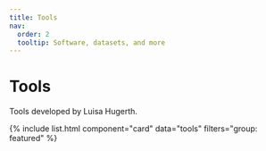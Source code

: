 ```yaml
---
title: Tools
nav:
  order: 2
  tooltip: Software, datasets, and more
---
```


# <i class="fas fa-tools"></i>Tools

Tools developed by Luisa Hugerth.

<!-- {% include search-info.html %} -->

<!-- {% include section.html %} -->

{% include list.html component="card" data="tools" filters="group: featured" %}

<!-- {% include section.html %} -->

<!-- ## More

{% include list.html component="card" data="tools" filters="group: more" style="small" %} -->

